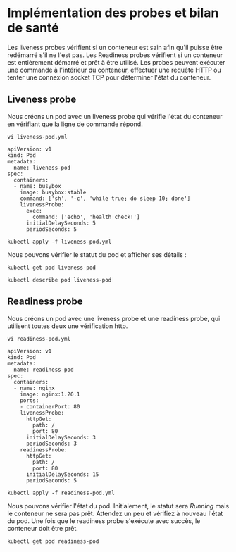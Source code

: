 # Implémentation des probes et bilan de santé
Les liveness probes vérifient si un conteneur est sain afin qu'il puisse être redémarré s'il ne l'est pas.
Les Readiness probes vérifient si un conteneur est entièrement démarré et prêt à être utilisé.
Les probes peuvent exécuter une commande à l'intérieur du conteneur, effectuer une requête HTTP ou tenter une connexion socket TCP pour déterminer l'état du conteneur.

## Liveness probe
Nous créons un pod avec un liveness probe qui vérifie l'état du conteneur en vérifiant que la ligne de commande répond.

```
vi liveness-pod.yml
```

```
apiVersion: v1
kind: Pod
metadata:
  name: liveness-pod
spec:
  containers:
  - name: busybox
    image: busybox:stable
    command: ['sh', '-c', 'while true; do sleep 10; done']
    livenessProbe:
      exec:
        command: ['echo', 'health check!']
      initialDelaySeconds: 5
      periodSeconds: 5
```

```
kubectl apply -f liveness-pod.yml
```

Nous pouvons vérifier le statut du pod et afficher ses détails :
```
kubectl get pod liveness-pod
```

```
kubectl describe pod liveness-pod
```

## Readiness probe
Nous créons un pod avec une liveness probe et une readiness probe, qui utilisent toutes deux une vérification http.

```
vi readiness-pod.yml
```

```
apiVersion: v1
kind: Pod
metadata:
  name: readiness-pod
spec:
  containers:
  - name: nginx
    image: nginx:1.20.1
    ports:
    - containerPort: 80
    livenessProbe:
      httpGet:
        path: /
        port: 80
      initialDelaySeconds: 3
      periodSeconds: 3
    readinessProbe:
      httpGet:
        path: /
        port: 80
      initialDelaySeconds: 15
      periodSeconds: 5
```

```
kubectl apply -f readiness-pod.yml
```

Nous pouvons vérifier l'état du pod. Initialement, le statut sera *Running* mais le conteneur ne sera pas prêt. Attendez un peu et vérifiez à nouveau l'état du pod. Une fois que le readiness probe s'exécute avec succès, le conteneur doit être prêt.

```
kubectl get pod readiness-pod
```